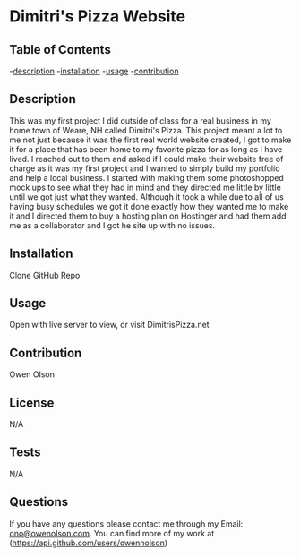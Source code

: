 # Dimitri's Pizza Website

  ## Table of Contents
  -[description](#description)
  -[installation](#installation)
  -[usage](#usage)
  -[contribution](#contribution)

  ## Description
  This was my first project I did outside of class for a real business in my home town of Weare, NH called Dimitri's Pizza. This project meant a lot to me not just because it was the first real world website created, I got to make it for a place that has been home to my favorite pizza for as long as I have lived. I reached out to them and asked if I could make their website free of charge as it was my first project and I wanted to simply build my portfolio and help a local business. I started with making them some photoshopped mock ups to see what they had in mind and they directed me little by little until we got just what they wanted. Although it took a while due to all of us having busy schedules we got it done exactly how they wanted me to make it and I directed them to buy a hosting plan on Hostinger and had them add me as a collaborator and I got he site up with no issues.

  ## Installation
  Clone GitHub Repo

  ## Usage
  Open with live server to view, or visit DimitrisPizza.net

  ## Contribution
  Owen Olson

  ## License
  N/A

  ## Tests
  N/A

  ## Questions
  If you have any questions please contact me through my Email: ono@owenolson.com. You can find more of my work at (https://api.github.com/users/owennolson)
